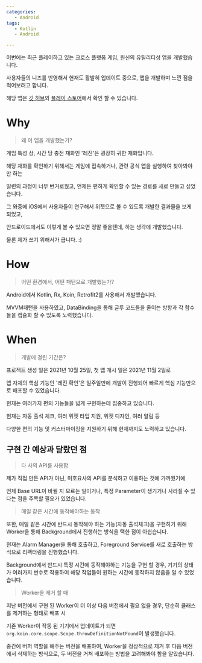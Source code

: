 ```yaml
---
categories: 
   - Android
tags: 
   - Kotlin
   - Android

---
```








이번에는 최근 플레이하고 있는 크로스 플랫폼 게임, 원신의 유틸리티성 앱을 개발했습니다.

사용자들의 니즈를 반영해서 현재도 활발히 업데이트 중으로, 앱을 개발하며 느낀 점을 적어보려고 합니다.



해당 앱은 [깃 허브](https://github.com/danggai/android_genshin_resin_widget)와 [플레이 스토어](https://play.google.com/store/apps/details?id=danggai.app.resinwidget)에서 확인 할 수 있습니다.





# Why

> 왜 이 앱을 개발했는가?

게임 특성 상, 시간 당 충전 재화인 '레진'은 굉장히 귀한 재화입니다.



해당 재화를 확인하기 위해서는 게임에 접속하거나, 관련 공식 앱을 실행하여 찾아봐야만 하는

일련의 과정이 너무 번거로웠고, 언제든 편하게 확인할 수 있는 경로를 새로 만들고 싶었습니다.



그 와중에 iOS에서 사용자들이 연구해서 위젯으로 볼 수 있도록 개발한 결과물을 보게되었고,

안드로이드에서도 이렇게 볼 수 있으면 정말 좋을텐데, 하는 생각에 개발했습니다.



물론 제가 쓰기 위해서가 큽니다. :)





# How

> 어떤 환경에서, 어떤 패턴으로 개발했는가?

Android에서 Kotlin, Rx, Koin, Retrofit2를 사용해서 개발했습니다.

MVVM패턴을 사용하였고, DataBinding을 통해 글루 코드들을 줄이는 방향과 각 함수들을 캡슐화 할 수 있도록 노력했습니다.







# When

> 개발에 걸린 기간은?

프로젝트 생성 일은 2021년 10월 25일, 첫 앱 개시 일은 2021년 11월 2일로

앱 자체의 핵심 기능인 '레진 확인'은 일주일만에 개발이 진행되어 빠르게 핵심 기능만으로 배포할 수 있었습니다.



현재는 여러가지 편의 기능들을 넓게 구현하는데 집중하고 있습니다.



현재는 자동 출석 체크, 여러 위젯 타입 지원, 위젯 디자인, 여러 알림 등

다양한 편의 기능 및 커스터마이징을 지원하기 위해 현재까지도 노력하고 있습니다.









## 구현 간 예상과 달랐던 점

> 타 사의 API를 사용함

제가 직접 만든 API가 아닌, 미호요사의 API를 분석하고 이용하는 것에 가까웠기에

언제 Base URL이 바뀔 지 모르는 일이거나, 특정 Parameter이 생기거나 사라질 수 있다는 점을 주목할 필요가 있었습니다.





> 매일 같은 시간에 동작해야하는 동작

또한, 매일 같은 시간에 반드시 동작해야 하는 기능(자동 출석체크)을 구현하기 위해 Worker을 통해 Background에서 진행하는 방식을 택한 점이 아쉽습니다.

현재는 Alarm Manager을 통해 호출하고, Foreground Service를 새로 호출하는 방식으로 리팩터링을 진행했습니다.

Background에서 반드시 특정 시간에 동작해야하는 기능을 구현 할 경우, 기기의 상태가 여러가지 변수로 작용하여 해당 작업들이 원하는 시간에 동작하지 않음을 알 수 있었습니다.





> Worker을 제거 할 때

지난 버전에서 구현 된 Worker이 더 이상 다음 버전에서 필요 없을 경우, 단순히 클래스를 제거하는 형태로 배포 시

기존 Worker이 작동 된 기기에서 업데이트가 되면 `org.koin.core.scope.Scope.throwDefinitionNotFound`이 발생했습니다.



중간에 버퍼 역할을 해주는 버전을 배포하여, Worker을 정상적으로 제거 후 다음 버전에서 삭제하는 방식으로, 두 버전을 거쳐 배포하는 방법을 고려해봐야 함을 알았습니다.

